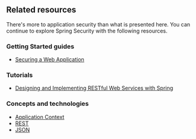 ## Related resources

There's more to application security than what is presented here. You can continue to explore Spring Security with the following resources.

### Getting Started guides

* [Securing a Web Application][gs-securing-web]

[gs-securing-web]: /guides/gs/securing-web/

### Tutorials

* [Designing and Implementing RESTful Web Services with Spring][tut-rest]

[tut-rest]: /guides/tutorials/rest

### Concepts and technologies

* [Application Context][u-application-context]
* [REST][u-rest]
* [JSON][u-json]

[u-application-context]: /understanding/application-context
[u-rest]: /understanding/REST
[u-json]: /understanding/JSON
